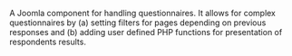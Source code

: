 A Joomla component for handling questionnaires. It allows for complex questionnaires by (a) setting filters for pages depending on previous responses and (b) adding user defined PHP functions for presentation of respondents results.